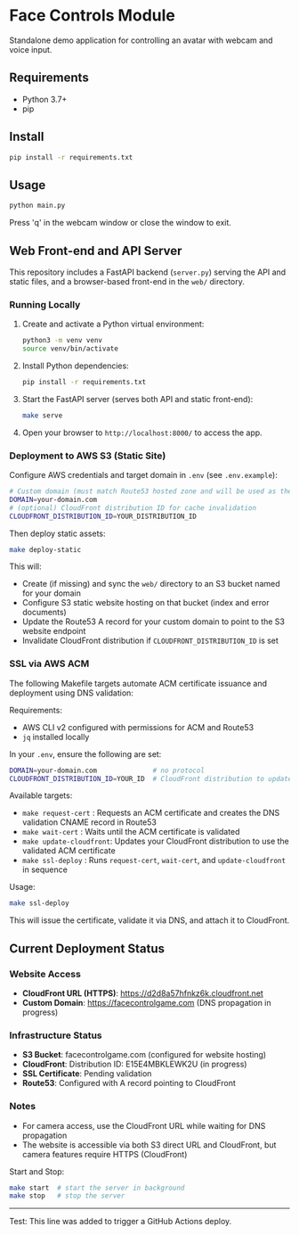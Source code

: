 # Face Controls Module

Standalone demo application for controlling an avatar with webcam and voice input.

## Requirements
- Python 3.7+
- pip

## Install
```bash
pip install -r requirements.txt
```

## Usage
```bash
python main.py
```

Press 'q' in the webcam window or close the window to exit.

## Web Front-end and API Server

This repository includes a FastAPI backend (`server.py`) serving the API and static files, and a browser-based front-end in the `web/` directory.

### Running Locally
1. Create and activate a Python virtual environment:
   ```bash
   python3 -m venv venv
   source venv/bin/activate
   ```
2. Install Python dependencies:
   ```bash
   pip install -r requirements.txt
   ```
3. Start the FastAPI server (serves both API and static front-end):
   ```bash
   make serve
   ```
4. Open your browser to `http://localhost:8000/` to access the app.

### Deployment to AWS S3 (Static Site)
Configure AWS credentials and target domain in `.env` (see `.env.example`):
```bash
# Custom domain (must match Route53 hosted zone and will be used as the bucket name)
DOMAIN=your-domain.com
# (optional) CloudFront distribution ID for cache invalidation
CLOUDFRONT_DISTRIBUTION_ID=YOUR_DISTRIBUTION_ID
```
Then deploy static assets:
```bash
make deploy-static
```
This will:
  - Create (if missing) and sync the `web/` directory to an S3 bucket named for your domain
  - Configure S3 static website hosting on that bucket (index and error documents)
  - Update the Route53 A record for your custom domain to point to the S3 website endpoint
  - Invalidate CloudFront distribution if `CLOUDFRONT_DISTRIBUTION_ID` is set

### SSL via AWS ACM

The following Makefile targets automate ACM certificate issuance and deployment using DNS validation:

Requirements:
- AWS CLI v2 configured with permissions for ACM and Route53
- `jq` installed locally

In your `.env`, ensure the following are set:
```bash
DOMAIN=your-domain.com              # no protocol
CLOUDFRONT_DISTRIBUTION_ID=YOUR_ID  # CloudFront distribution to update
```

Available targets:
- `make request-cert`  : Requests an ACM certificate and creates the DNS validation CNAME record in Route53
- `make wait-cert`     : Waits until the ACM certificate is validated
- `make update-cloudfront`: Updates your CloudFront distribution to use the validated ACM certificate
- `make ssl-deploy`    : Runs `request-cert`, `wait-cert`, and `update-cloudfront` in sequence

Usage:
```bash
make ssl-deploy
```
This will issue the certificate, validate it via DNS, and attach it to CloudFront.

## Current Deployment Status

### Website Access
- **CloudFront URL (HTTPS)**: https://d2d8a57hfnkz6k.cloudfront.net
- **Custom Domain**: https://facecontrolgame.com (DNS propagation in progress)

### Infrastructure Status
- **S3 Bucket**: facecontrolgame.com (configured for website hosting)
- **CloudFront**: Distribution ID: E15E4MBKLEWK2U (in progress)
- **SSL Certificate**: Pending validation
- **Route53**: Configured with A record pointing to CloudFront

### Notes
- For camera access, use the CloudFront URL while waiting for DNS propagation
- The website is accessible via both S3 direct URL and CloudFront, but camera features require HTTPS (CloudFront)

Start and Stop:
```bash
make start  # start the server in background
make stop   # stop the server
```

---

Test: This line was added to trigger a GitHub Actions deploy.
